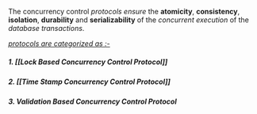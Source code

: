 The concurrency control *protocols ensure* the **atomicity**, **consistency**, **isolation**, **durability** and **serializability** of the *concurrent execution* of the *database transactions*.

<u>*protocols are categorized as :-*</u>
##### *1. [[Lock Based Concurrency Control Protocol]]*
##### *2. [[Time Stamp Concurrency Control Protocol]]*
##### *3. Validation Based Concurrency Control Protocol*




